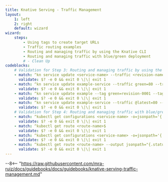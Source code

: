 ```yaml
---
title: Knative Serving - Traffic Management
layout:
    1: left
    2: right
    default: wizard
wizard:
    steps:
        - Using tags to create target URLs
        - Traffic routing examples
        - Routing and managing traffic by using the Knative CLI
        - Routing and managing traffic with blue/green deployment
        # - Clean Up
codeblocks:
    # Validation for Step 3: Routing and managing traffic by using the Knative CLI
    - match: ^kn service update <service-name> --traffic <revision-name>=<percent>$
      validate: $? -e 0 && exit 0 \|\| exit 1
    - match: ^kn service update example-service --traffic green=80 --traffic blue=20$
      validate: $? -e 0 && exit 0 \|\| exit 1
    - match: ^kn service update example --tag green=revision-0001 --tag blue=@latest$
      validate: $? -e 0 && exit 0 \|\| exit 1
    - match: ^kn service update example-service --traffic @latest=80 --traffic v1=20$
      validate: $? -e 0 && exit 0 \|\| exit 1
    # Validation for Step 4: Routing and managing traffic with blue/green deployment
    - match: ^kubectl get configurations <service-name> -o=jsonpath='{.status.latestCreatedRevisionName}'$
      validate: $? -e 0 && exit 0 \|\| exit 1
    - match: ^kubectl get route <route-name>$
      validate: $? -e 0 && exit 0 \|\| exit 1
    - match: ^kubectl get configurations <service-name> -o=jsonpath='{.status.latestCreatedRevisionName}'$
      validate: $? -e 0 && exit 0 \|\| exit 1
    - match: ^kubectl get route <route-name> --output jsonpath="{.status.traffic[*].url}"$
      validate: $? -e 0 && exit 0 \|\| exit 1
---
```


--8<-- "https://raw.githubusercontent.com/mra-ruiz/docs/guidebooks/docs/guidebooks/knative-serving-traffic-management.md"

